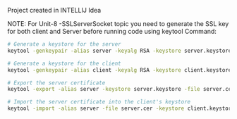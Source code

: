 Project created in INTELLIJ Idea

NOTE:
For Unit-8 -SSLServerSocket topic you need to generate the SSL key for both client and Server before running code using keytool Command:

```sh
# Generate a keystore for the server
keytool -genkeypair -alias server -keyalg RSA -keystore server.keystore -validity 365 -storepass changeit -keypass changeit

# Generate a keystore for the client
keytool -genkeypair -alias client -keyalg RSA -keystore client.keystore -validity 365 -storepass changeit -keypass changeit

# Export the server certificate
keytool -export -alias server -keystore server.keystore -file server.cer -storepass changeit

# Import the server certificate into the client's keystore
keytool -import -alias server -file server.cer -keystore client.keystore -storepass changeit
